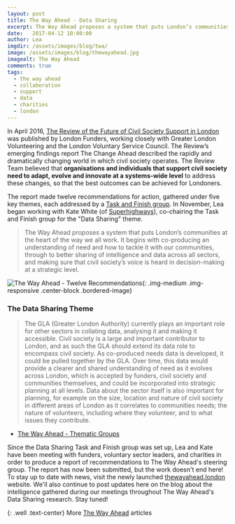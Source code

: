 ```yaml
---
layout: post
title: The Way Ahead - Data Sharing
excerpt: The Way Ahead proposes a system that puts London’s communities at the heart of the way we all work.  It begins with co-producing an understanding of need and how to tackle it with our communities, through to better sharing of intelligence and data across all sectors.
date:   2017-04-12 10:00:00
author: Lea
imgdir:	/assets/images/blog/twa/
image: /assets/images/blog/thewayahead.jpg
imagealt: The Way Ahead
comments: true
tags:
  - the way ahead
  - collaboration
  - support
  - data 
  - charities
  - london
---
```


In April 2016, [The Review of the Future of Civil Society Support in London](http://londonfunders.org.uk/sites/default/files/images/SME574%20London%20Funders%20Report_For%20Web.pdf) was published by London Funders, working closely with Greater London Volunteering and the London Voluntary Service Council. The Review’s emerging findings report The Change Ahead described the rapidly and dramatically changing world in which civil society operates. The Review Team believed that **organisations and individuals that support civil society need to adapt, evolve and innovate at a systems-wide level** to address these changes, so that the best outcomes can be achieved for Londoners.

The report made twelve recommendations for action, gathered under five key themes, each addressed by a [Task and Finish group](http://thewayahead.london/about/task-and-finish-groups). In November, Lea began working with Kate White (of [Superhighways](http://www.superhighways.org.uk/)), co-chairing the Task and Finish group for the "Data Sharing" theme. 

<blockquote class="lead">The Way Ahead proposes a system that puts London’s communities at the heart of the way we all work.  It begins with co-producing an understanding of need and how to tackle it with our communities, through to better sharing of intelligence and data across all sectors, and making sure that civil society’s voice is heard in decision-making at a strategic level.</blockquote>

![The Way Ahead - Twelve Recommendations]({{page.imgdir}}parts.png){: .img-medium .img-responsive .center-block .bordered-image}

### The Data Sharing Theme

> The GLA (Greater London Authority) currently plays an important role for other sectors in collating data, analysing it and making it accessible. Civil society is a large and important contributor to London, and as such the GLA should extend its data role to encompass civil society.  As co-produced needs data is developed, it could be pulled together by the GLA. Over time, this data would provide a clearer and shared understanding of need as it evolves across London, which is accepted by funders, civil society and communities themselves, and could be incorporated into strategic planning at all levels.  Data about the sector itself is also important for planning, for example on the size, location and nature of civil society in different areas of London as it correlates to communities needs; the nature of volunteers, including where they volunteer, and to what issues they contribute.
 - [The Way Ahead - Thematic Groups](http://thewayahead.london/sites/default/files/uploads/Theme%20Groups%20summary.docx)
 
Since the Data Sharing Task and Finish group was set up, Lea and Kate have been meeting with funders, voluntary sector leaders, and charities in order to produce a report of recommendations to The Way Ahead's steering group. The report has now been submitted, but the work doesn't end here! To stay up to date with news, visit the newly launched [thewayahead.london](http://thewayahead.london/) website. We'll also continue to post updates here on the blog about the intelligence gathered during our meetings throughout The Way Ahead's Data Sharing research. Stay tuned!


{: .well .text-center}
More [The Way Ahead](/blog/tags/the-way-ahead/) articles




